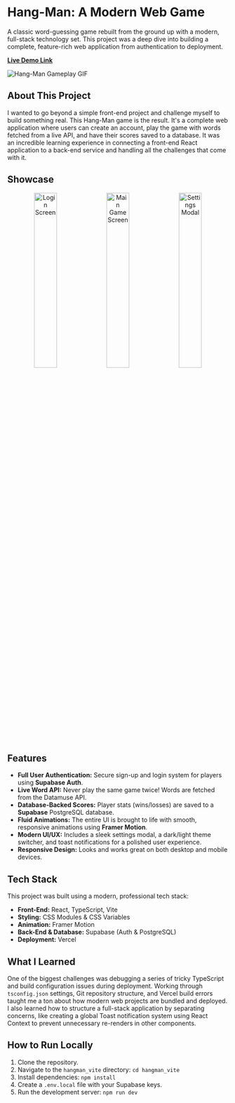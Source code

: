 # Hang-Man: A Modern Web Game

A classic word-guessing game rebuilt from the ground up with a modern, full-stack technology set. This project was a deep dive into building a complete, feature-rich web application from authentication to deployment.

**[Live Demo Link](https://YOUR_VERCEL_LINK_HERE)**

![Hang-Man Gameplay GIF](https://i.imgur.com/KLSKkjj.png)

## About This Project

I wanted to go beyond a simple front-end project and challenge myself to build something real. This Hang-Man game is the result. It's a complete web application where users can create an account, play the game with words fetched from a live API, and have their scores saved to a database. It was an incredible learning experience in connecting a front-end React application to a back-end service and handling all the challenges that come with it.

## Showcase

<p align="center">
  <img src="https://i.imgur.com/bNnSlCd.png" alt="Login Screen" title="Login & Register UI" width="32%">
  <img src="https://i.imgur.com/Iqd2gNb.png" alt="Main Game Screen" title="Main Game Interface" width="32%">
  <img src="https://i.imgur.com/45ZxcHv.png" alt="Settings Modal" title="Animated Settings Modal" width="32%">
</p>

## Features

* **Full User Authentication:** Secure sign-up and login system for players using **Supabase Auth**.
* **Live Word API:** Never play the same game twice! Words are fetched from the Datamuse API.
* **Database-Backed Scores:** Player stats (wins/losses) are saved to a **Supabase** PostgreSQL database.
* **Fluid Animations:** The entire UI is brought to life with smooth, responsive animations using **Framer Motion**.
* **Modern UI/UX:** Includes a sleek settings modal, a dark/light theme switcher, and toast notifications for a polished user experience.
* **Responsive Design:** Looks and works great on both desktop and mobile devices.

## Tech Stack

This project was built using a modern, professional tech stack:

* **Front-End:** React, TypeScript, Vite
* **Styling:** CSS Modules & CSS Variables
* **Animation:** Framer Motion
* **Back-End & Database:** Supabase (Auth & PostgreSQL)
* **Deployment:** Vercel

## What I Learned

One of the biggest challenges was debugging a series of tricky TypeScript and build configuration issues during deployment. Working through `tsconfig.json` settings, Git repository structure, and Vercel build errors taught me a ton about how modern web projects are bundled and deployed. I also learned how to structure a full-stack application by separating concerns, like creating a global Toast notification system using React Context to prevent unnecessary re-renders in other components.

## How to Run Locally

1.  Clone the repository.
2.  Navigate to the `hangman_vite` directory: `cd hangman_vite`
3.  Install dependencies: `npm install`
4.  Create a `.env.local` file with your Supabase keys.
5.  Run the development server: `npm run dev`